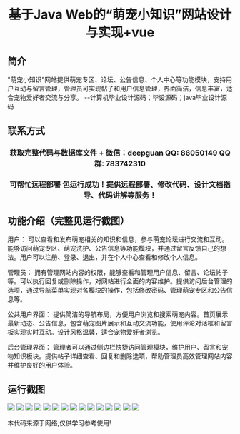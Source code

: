 <p><h1 align="center">基于Java Web的“萌宠小知识”网站设计与实现+vue</h1></p>

## 简介
"萌宠小知识"网站提供萌宠专区、论坛、公告信息、个人中心等功能模块，支持用户互动与留言管理，管理员可实现帖子和用户信息管理，界面简洁，信息丰富，适合宠物爱好者交流与分享。    --计算机毕业设计源码；毕设源码；java毕业设计源码


## 联系方式
<p><h3 align="center">获取完整代码与数据库文件 + 微信：deepguan QQ: 86050149 QQ群: 783742310</h3></p>
<p><h3 align="center">可帮忙远程部署 包运行成功！提供远程部署、修改代码、设计文档指导、代码讲解等服务！</h3></p>

## 功能介绍（完整见运行截图）
用户： 可以查看和发布萌宠相关的知识和信息，参与萌宠论坛进行交流和互动。能够访问萌宠专区、萌宠洗护、公告信息等功能模块，并通过留言反馈自己的想法。用户可以注册、登录、退出，并在个人中心查看和修改个人信息。

管理员： 拥有管理网站内容的权限，能够查看和管理用户信息、留言、论坛帖子等。可以执行回复或删除操作，对网站进行全面的内容维护。提供访问后台管理的选项，通过导航菜单实现对各模块的操作，包括修改密码、管理萌宠专区和公告信息等。

公共用户界面： 提供简洁的导航布局，方便用户浏览和搜索萌宠内容。首页展示最新动态、公告信息，包含萌宠图片展示和互动交流功能，使用评论对话框和留言板实现实时互动。设计风格温馨，适合宠物爱好者浏览。

后台管理界面： 管理者可以通过侧边栏快捷访问管理模块，维护用户、留言和宠物知识板块。提供帖子详细查看、回复和删除选项，帮助管理员高效管理网站内容并维护良好的用户体验。


## 运行截图
![](https://bs-1329754181.cos.ap-shanghai.myqcloud.com/ssm/CutePetKnowledgeWebsite/img/001.jpg)
![](https://bs-1329754181.cos.ap-shanghai.myqcloud.com/ssm/CutePetKnowledgeWebsite/img/002.jpg)
![](https://bs-1329754181.cos.ap-shanghai.myqcloud.com/ssm/CutePetKnowledgeWebsite/img/003.jpg)
![](https://bs-1329754181.cos.ap-shanghai.myqcloud.com/ssm/CutePetKnowledgeWebsite/img/004.jpg)
![](https://bs-1329754181.cos.ap-shanghai.myqcloud.com/ssm/CutePetKnowledgeWebsite/img/005.jpg)
![](https://bs-1329754181.cos.ap-shanghai.myqcloud.com/ssm/CutePetKnowledgeWebsite/img/006.jpg)
![](https://bs-1329754181.cos.ap-shanghai.myqcloud.com/ssm/CutePetKnowledgeWebsite/img/007.jpg)
![](https://bs-1329754181.cos.ap-shanghai.myqcloud.com/ssm/CutePetKnowledgeWebsite/img/008.jpg)
![](https://bs-1329754181.cos.ap-shanghai.myqcloud.com/ssm/CutePetKnowledgeWebsite/img/009.jpg)
![](https://bs-1329754181.cos.ap-shanghai.myqcloud.com/ssm/CutePetKnowledgeWebsite/img/010.jpg)
![](https://bs-1329754181.cos.ap-shanghai.myqcloud.com/ssm/CutePetKnowledgeWebsite/img/011.jpg)
![](https://bs-1329754181.cos.ap-shanghai.myqcloud.com/ssm/CutePetKnowledgeWebsite/img/012.jpg)
![](https://bs-1329754181.cos.ap-shanghai.myqcloud.com/ssm/CutePetKnowledgeWebsite/img/013.jpg)
![](https://bs-1329754181.cos.ap-shanghai.myqcloud.com/ssm/CutePetKnowledgeWebsite/img/014.jpg)
![](https://bs-1329754181.cos.ap-shanghai.myqcloud.com/ssm/CutePetKnowledgeWebsite/img/015.jpg)

<p>本代码来源于网络,仅供学习参考使用!</p>
